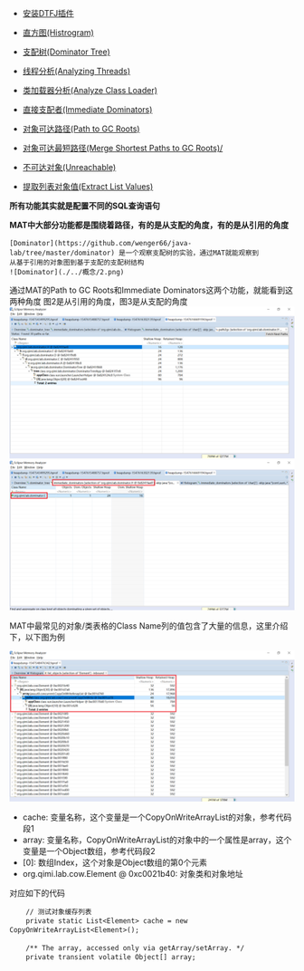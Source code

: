 
* [安装DTFJ插件](./Installing%20IBM%20DTFJ%20feature/README.md)

* [直方图(Histrogram)](./Histrogram/README.md)

* [支配树(Dominator Tree)](./Dominator%20Tree/README.md)

* [线程分析(Analyzing Threads)](./Analyzing%20Threads/README.md)

* [类加载器分析(Analyze Class Loader)](./Analyze%20Class%20Loader/README.md)

* [直接支配者(Immediate Dominators)](./Immediate%20Dominators/README.md)

* [对象可达路径(Path to GC Roots)](./Path%20to%20GC%20Roots/README.md)

* [对象可达最短路径(Merge Shortest Paths to GC Roots)/](./Merge%20Shortest%20Paths%20to%20GC%20Roots/README.md)

* [不可达对象(Unreachable)](./Unreachable/README.md)

* [提取列表对象值(Extract List Values)](./Extract%20List%20Values/README.md)

**所有功能其实就是配置不同的SQL查询语句**

**MAT中大部分功能都是围绕着路径，有的是从支配的角度，有的是从引用的角度**

    [Dominator](https://github.com/wenger66/java-lab/tree/master/dominator) 是一个观察支配树的实验，通过MAT就能观察到
    从基于引用的对象图到基于支配的支配树结构
    ![Dominator](./../概念/2.png)

通过MAT的Path to GC Roots和Immediate Dominators这两个功能，就能看到这两种角度
图2是从引用的角度，图3是从支配的角度
 ![2](./2.png)
 ![3](./3.png)


MAT中最常见的对象/类表格的Class Name列的值包含了大量的信息，这里介绍下，以下图为例

![Class Name](./1.png)

* cache: 变量名称，这个变量是一个CopyOnWriteArrayList的对象，参考代码段1
* array: 变量名称，CopyOnWriteArrayList的对象中的一个属性是array，这个变量是一个Object数组，参考代码段2
* \[0\]: 数组Index，这个对象是Object数组的第0个元素
* org.qimi.lab.cow.Element @ 0xc0021b40: 对象类和对象地址

对应如下的代码


        // 测试对象缓存列表
        private static List<Element> cache = new CopyOnWriteArrayList<Element>();
        
        /** The array, accessed only via getArray/setArray. */
        private transient volatile Object[] array;




